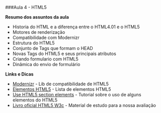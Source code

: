 ###Aula 4 - HTML5

**Resumo dos assuntos da aula**

- Historia do HTML e a diferença entre o HTML4.01 e o HTML5
- Motores de renderização
- Compatibilidade com Modernizr
- Estrutura do HTML5
- Conjunto de Tags que formam o HEAD
- Novas Tags do HTML5 e seus principais atributos
- Criando formulario com HTML5
- Dinâmica do envio de formulário 

**Links e Dicas**

- [Modernizr](http://www.modernizr.com) - Lib de compatibilidade de HTML5
- [Elementos HTML5](https://developer.mozilla.org/pt-BR/docs/Web/HTML/HTML5/HTML5_element_list) - Lista de elementos HTML5
- [Use HTML5 section elements](http://blog.teamtreehouse.com/use-html5-sectioning-elements?utm_source=html5weekly&utm_medium=email) - Tutorial sobre o uso de alguns elementos do HTML5
- [Livro oficial HTML5 W3c](http://www.w3c.br/pub/Cursos/CursoHTML5/html5-web.pdf) - Material de estudo para a nossa avaliação
